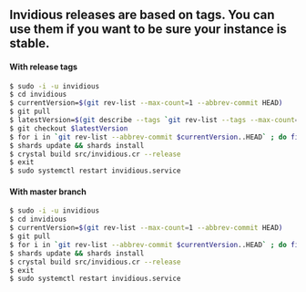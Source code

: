 ## Invidious releases are based on tags. You can use them if you want to be sure your instance is stable.

#### With release tags
```bash
$ sudo -i -u invidious
$ cd invidious
$ currentVersion=$(git rev-list --max-count=1 --abbrev-commit HEAD)
$ git pull
$ latestVersion=$(git describe --tags `git rev-list --tags --max-count=1`)
$ git checkout $latestVersion
$ for i in `git rev-list --abbrev-commit $currentVersion..HEAD` ; do file=./config/migrate-scripts/migrate-db-$i.sh ; [ -f $file ] && $file ; done
$ shards update && shards install
$ crystal build src/invidious.cr --release
$ exit
$ sudo systemctl restart invidious.service
```

#### With master branch
```bash
$ sudo -i -u invidious
$ cd invidious
$ currentVersion=$(git rev-list --max-count=1 --abbrev-commit HEAD)
$ git pull
$ for i in `git rev-list --abbrev-commit $currentVersion..HEAD` ; do file=./config/migrate-scripts/migrate-db-$i.sh ; [ -f $file ] && $file ; done
$ shards update && shards install
$ crystal build src/invidious.cr --release
$ exit
$ sudo systemctl restart invidious.service
```